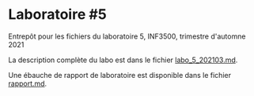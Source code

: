 # Laboratoire #5

Entrepôt pour les fichiers du laboratoire 5, INF3500, trimestre d'automne 2021

La description complète du labo est dans le fichier [labo_5_202103.md](labo_5_202103.md).

Une ébauche de rapport de laboratoire est disponible dans le fichier [rapport.md](rapport.md).
